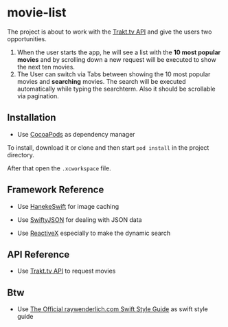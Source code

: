 # movie-list

The project is about to work with the [Trakt.tv API](http://docs.trakt.apiary.io/#) and give the users two opportunities.

1. When the user starts the app, he will see a list with the **10 most popular movies** and by scrolling down a new request will be executed to show the next ten movies.
2. The User can switch via Tabs between showing the 10 most popular movies and **searching** movies. The search will be executed automatically while typing the searchterm. Also it should be scrollable via pagination.


## Installation

- Use [CocoaPods](https://cocoapods.org/) as dependency manager

To install, download it or clone and then start `pod install` in the project directory.

After that open the `.xcworkspace` file.

## Framework Reference

- Use [HanekeSwift](https://github.com/Haneke/HanekeSwift) for image caching

- Use [SwiftyJSON](https://github.com/SwiftyJSON/SwiftyJSON) for dealing with JSON data

- Use [ReactiveX](https://github.com/ReactiveX/RxSwift/tree/rxswift-2.0) especially to make the dynamic search

## API Reference

- Use [Trakt.tv API](http://docs.trakt.apiary.io/#) to request movies

## Btw

- Use [The Official raywenderlich.com Swift Style Guide](https://github.com/raywenderlich/swift-style-guide) as swift style guide